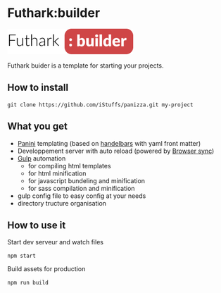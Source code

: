 # Futhark:builder
![](docs/images/futhark-builder-logo.png)

Futhark buider is a template for starting your projects.


## How to install

```shell
git clone https://github.com/iStuffs/panizza.git my-project
```


## What you get

-   [Panini](https://foundation.zurb.com/sites/docs/panini.html) templating (based on [handelbars](https://handlebarsjs.com/) with yaml front matter)
-   Developpement server with auto reload (powered by [Browser sync](https://www.browsersync.io/))
-   [Gulp](https://gulpjs.com/) automation
    -   for compiling html templates
    -   for html minification
    -   for javascript bundeling and minification
    -   for sass compilation and minification
-   gulp config file to easy config at your needs
-   directory tructure organisation

## How to use it

Start dev serveur and watch files
```shell
npm start
```

Build assets for production
```shell
npm run build
```